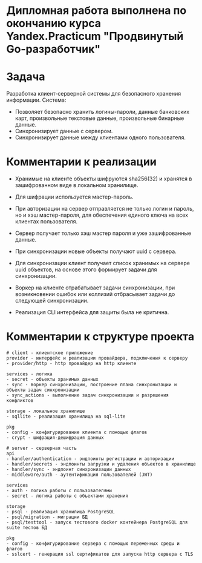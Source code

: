 # Дипломная работа выполнена по окончанию курса Yandex.Practicum "Продвинутый Go-разработчик"

# Задача
Разработка клиент-серверной системы для безопасного хранения информации.
Система:
- Позволяет безопасно хранить логины-пароли, данные банковских карт, произвольные текстовые данные, произвольные бинарные данные.
- Синхронизирует данные с сервером.
- Синхронизирует данные между клиентами одного пользователя.

# Комментарии к реализации
- Хранимые на клиенте объекты шифруются sha256(32) и хранятся в зашифрованном виде в локальном хранилище.
- Для шифрации используется мастер-пароль. 
- При авторизации на сервер отправляется не только логин и пароль, но и хэш мастер-пароля, для обеспечения единого ключа на всех клиентах пользователя. 
- Сервер получает только хэш мастер пароля и уже зашифрованные данные.

- При синхронизации новые объекты получают uuid c сервера.
- Для синхронизации клиент получает список хранимых на сервере uuid объектов, на основе этого формирует задачи для синхронизации.
- Воркер на клиенте отрабатывает задачи синхронизации, при возникновении ошибок или коллизий отбрасывает задачи до следующей синхронизации.

- Реализация CLI интерфейса для защиты была не критична.

# Комментарии к структуре проекта
```
# client - клиентское приложение
provider - интерфейс и реализации провайдера, подключения к серверу
- provider/http - http провайдер на http клиенте

services - логика
- secret - объекты хранимых данных
- sync - воркер синхронизации, построение плана синхронизации и объекты задач синхронизации
- sync_actions - выполнение задач синхронизации и разрешения конфликтов

storage - локальное хранилище 
- sqllite - реализация хранилища на sql-lite

pkg
- config - конфигурирование клиента с помощью флагов
- crypt - шифрация-дешифрация данных

# server - серверная часть
api 
- handler/authentication - эндпоинты регистрации и авторизации
- handler/secrets - эндпоинты загрузки и удаления объектов в хранилище
- handler/sync - эндпоинт синхронизации данных
- middleware/auth - аутентификация пользователей (JWT)

services
- auth - логика работы с пользователями
- secret - логика работы с объектами хранения

storage
- psql - реализация хранилища PostgreSQL
- psql/migration - миграции БД
- psql/testtool - запуск тестового docker контейнера PostgreSQL для suite тестов БД

pkg
- config - конфигурирование сервера с помощью переменных среды и флагов
- sslcert - генерация ssl сертификатов для запуска http сервера с TLS

```
